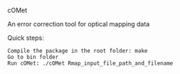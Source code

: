 cOMet

An error correction tool for optical mapping data

Quick steps:

    Compile the package in the root folder: make
    Go to bin folder
    Run cOMet: ./cOMet Rmap_input_file_path_and_filename

